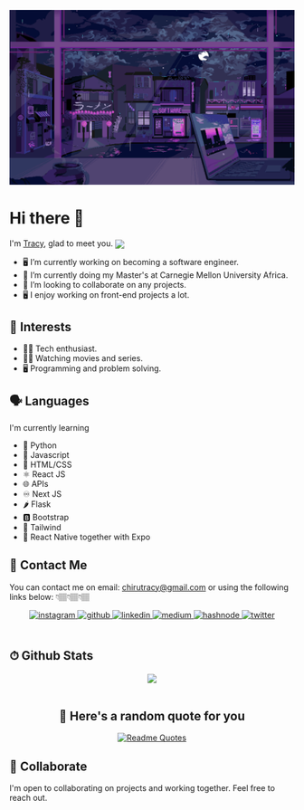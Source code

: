 ![profile gif](./retro-profile.gif)

# Hi there 👋  
I'm [Tracy](https://portfolio-website-tracy-karanja.vercel.app/), glad to meet you. <img src="https://media.giphy.com/media/mGcNjsfWAjY5AEZNw6/giphy.gif" width="50" style="display:inline; vertical-align:middle;" />


- 🖥 I’m currently working on becoming a software engineer.
- 🌱 I’m currently doing my Master's at Carnegie Mellon University Africa.
- 👯 I’m looking to collaborate on any projects.
- 🖥 I enjoy working on front-end projects a lot.
## 🌟 Interests
- 👩‍💻 Tech enthusiast.
- 🤷‍♀️ Watching movies and series.
- 🖥 Programming and problem solving.
## 🗣 Languages
I'm currently learning
- 🤖 Python
- 🚀 Javascript
- 📌 HTML/CSS
- ⚛️ React JS
- 🌐 APIs
- ♾ Next JS
- 🌶 Flask
- 🅱 Bootstrap
- 🔷 Tailwind
- 📲 React Native together with Expo
## 💬 Contact Me
You can contact me on email: chirutracy@gmail.com or using the following links below: 👇🏽👇🏽👇🏽

<div align="center">
<a href="https://instagram.com/uhitstracie" target="_blank">
<img src=https://img.shields.io/badge/instagram-%23000000.svg?&style=for-the-badge&logo=instagram&logoColor=white alt=instagram style="margin-bottom: 5px;" />
</a>
<a href="https://github.com/TracyK10" target="_blank">
<img src=https://img.shields.io/badge/github-%2324292e.svg?&style=for-the-badge&logo=github&logoColor=white alt=github style="margin-bottom: 5px;" />
</a>
<a href="https://linkedin.com/in/tracy-karanja-24a10027a/" target="_blank">
<img src=https://img.shields.io/badge/linkedin-%231E77B5.svg?&style=for-the-badge&logo=linkedin&logoColor=white alt=linkedin style="margin-bottom: 5px;" />
</a>
<a href="https://medium.com/@chirutracy" target="_blank">
<img src=https://img.shields.io/badge/medium-%23292929.svg?&style=for-the-badge&logo=medium&logoColor=white alt=medium style="margin-bottom: 5px;" />
</a>
<a href="https://hashnode.com/@TracyK/" target="_blank">
<img src=https://img.shields.io/badge/hashnode-%232962FF.svg?&style=for-the-badge&logo=hashnode&logoColor=white alt=hashnode style="margin-bottom: 5px;" />
</a>
<a href="https://x.com/uhitstracie?t=waayEJ6KJPLuxzGvC29IDw&s=09" target="_blank">
<img src=https://img.shields.io/badge/twitter-%2300acee.svg?&style=for-the-badge&logo=twitter&logoColor=white alt=twitter style="margin-bottom: 5px;" />
</a>  
</div>  
  

<br/>  

## ⏱ Github Stats  
<div align="center"><img src="https://github-readme-stats.vercel.app/api?username=TracyK10&show_icons=true&count_private=true&hide_border=true" align="center" /></div>  

<br/>  

<div align="center">

## 💭 Here's a random quote for you  
[![Readme Quotes](https://quotes-github-readme.vercel.app/api?type=horizontal&theme=dark)](https://github.com/piyushsuthar/github-readme-quotes)

</div>


## 🤝 Collaborate
I'm open to collaborating on projects and working together. Feel free to reach out.

